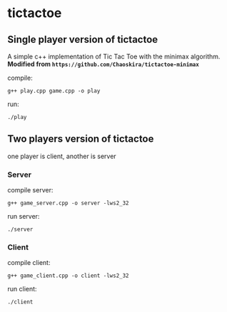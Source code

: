 # tictactoe
## Single player version of tictactoe
A simple c++ implementation of Tic Tac Toe with the minimax algorithm. **Modified from `https://github.com/Chaoskira/tictactoe-minimax`**

compile:
```shell
g++ play.cpp game.cpp -o play
```

run:
```shell
./play
```

## Two players version of tictactoe
one player is client, another is server

### Server
compile server:
```shell
g++ game_server.cpp -o server -lws2_32
```

run server:
```shell
./server
```

### Client
compile client:
```shell
g++ game_client.cpp -o client -lws2_32
```

run client:
```shell
./client
```
